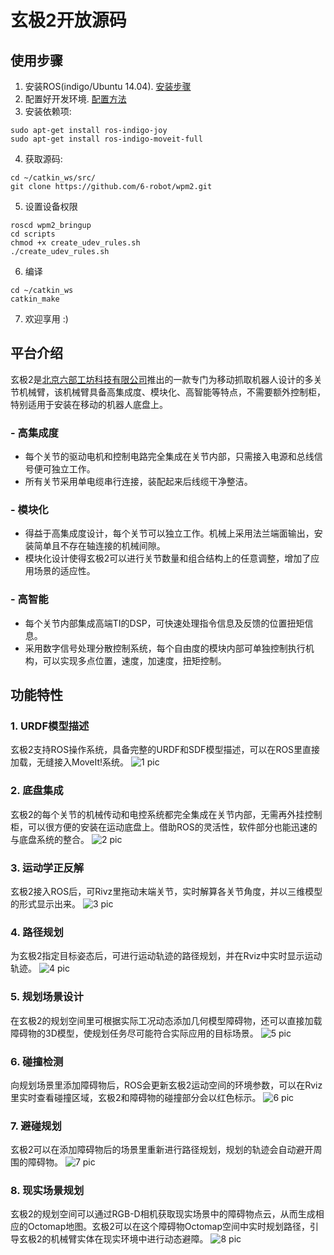 # 玄极2开放源码

## 使用步骤

1. 安装ROS(indigo/Ubuntu 14.04). [安装步骤](http://wiki.ros.org/indigo/Installation/Ubuntu)
2. 配置好开发环境. [配置方法](http://wiki.ros.org/ROS/Tutorials/InstallingandConfiguringROSEnvironment)
3. 安装依赖项:
```
sudo apt-get install ros-indigo-joy
sudo apt-get install ros-indigo-moveit-full
```
4. 获取源码:
```
cd ~/catkin_ws/src/
git clone https://github.com/6-robot/wpm2.git
```
5. 设置设备权限
```
roscd wpm2_bringup
cd scripts
chmod +x create_udev_rules.sh
./create_udev_rules.sh 
```
6. 编译
```
cd ~/catkin_ws
catkin_make
```
7. 欢迎享用 :)

## 平台介绍
玄极2是[北京六部工坊科技有限公司](http://www.6-robot.com)推出的一款专门为移动抓取机器人设计的多关节机械臂，该机械臂具备高集成度、模块化、高智能等特点，不需要额外控制柜，特别适用于安装在移动的机器人底盘上。
### - 高集成度
* 每个关节的驱动电机和控制电路完全集成在关节内部，只需接入电源和总线信号便可独立工作。
* 所有关节采用单电缆串行连接，装配起来后线缆干净整洁。
### - 模块化
* 得益于高集成度设计，每个关节可以独立工作。机械上采用法兰端面输出，安装简单且不存在轴连接的机械间隙。
* 模块化设计使得玄极2可以进行关节数量和组合结构上的任意调整，增加了应用场景的适应性。
### - 高智能
* 每个关节内部集成高端TI的DSP，可快速处理指令信息及反馈的位置扭矩信息。
* 采用数字信号处理分散控制系统，每个自由度的模块内部可单独控制执行机构，可以实现多点位置，速度，加速度，扭矩控制。

## 功能特性

### 1. URDF模型描述
玄极2支持ROS操作系统，具备完整的URDF和SDF模型描述，可以在ROS里直接加载，无缝接入MoveIt!系统。
![1 pic](./media/wpm2_urdf.png)

### 2. 底盘集成
玄极2的每个关节的机械传动和电控系统都完全集成在关节内部，无需再外挂控制柜，可以很方便的安装在运动底盘上。借助ROS的灵活性，软件部分也能迅速的与底盘系统的整合。
![2 pic](./media/wpm2_wpv4.png)

### 3. 运动学正反解
玄极2接入ROS后，可Rivz里拖动末端关节，实时解算各关节角度，并以三维模型的形式显示出来。
![3 pic](./media/wpm2_kinematics.png)

### 4. 路径规划
为玄极2指定目标姿态后，可进行运动轨迹的路径规划，并在Rviz中实时显示运动轨迹。
![4 pic](./media/wpm2_planning.png)

### 5. 规划场景设计
在玄极2的规划空间里可根据实际工况动态添加几何模型障碍物，还可以直接加载障碍物的3D模型，使规划任务尽可能符合实际应用的目标场景。
![5 pic](./media/wpm2_sense.png)

### 6. 碰撞检测
向规划场景里添加障碍物后，ROS会更新玄极2运动空间的环境参数，可以在Rviz里实时查看碰撞区域，玄极2和障碍物的碰撞部分会以红色标示。
![6 pic](./media/wpm2_collision.png)

### 7. 避碰规划
玄极2可以在添加障碍物后的场景里重新进行路径规划，规划的轨迹会自动避开周围的障碍物。
![7 pic](./media/wpm2_avoid_collision.jpg)

### 8. 现实场景规划
玄极2的规划空间可以通过RGB-D相机获取现实场景中的障碍物点云，从而生成相应的Octomap地图。玄极2可以在这个障碍物Octomap空间中实时规划路径，引导玄极2的机械臂实体在现实环境中进行动态避障。
![8 pic](./media/wpm2_perception.jpg)

